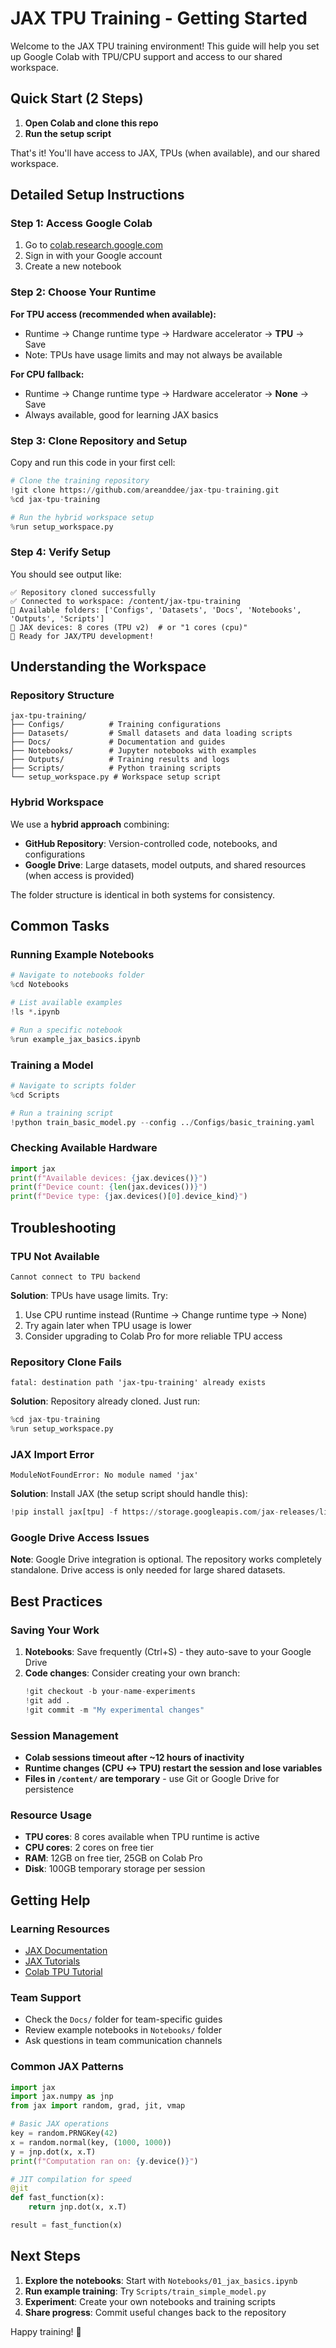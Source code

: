 # JAX TPU Training - Getting Started

Welcome to the JAX TPU training environment! This guide will help you set up Google Colab with TPU/CPU support and access to our shared workspace.

## Quick Start (2 Steps)

1. **Open Colab and clone this repo**
2. **Run the setup script**

That's it! You'll have access to JAX, TPUs (when available), and our shared workspace.

## Detailed Setup Instructions

### Step 1: Access Google Colab

1. Go to [colab.research.google.com](https://colab.research.google.com)
2. Sign in with your Google account
3. Create a new notebook

### Step 2: Choose Your Runtime

**For TPU access (recommended when available):**
- Runtime → Change runtime type → Hardware accelerator → **TPU** → Save
- Note: TPUs have usage limits and may not always be available

**For CPU fallback:**
- Runtime → Change runtime type → Hardware accelerator → **None** → Save
- Always available, good for learning JAX basics

### Step 3: Clone Repository and Setup

Copy and run this code in your first cell:

```python
# Clone the training repository
!git clone https://github.com/areanddee/jax-tpu-training.git
%cd jax-tpu-training

# Run the hybrid workspace setup
%run setup_workspace.py
```

### Step 4: Verify Setup

You should see output like:
```
✅ Repository cloned successfully
✅ Connected to workspace: /content/jax-tpu-training
📂 Available folders: ['Configs', 'Datasets', 'Docs', 'Notebooks', 'Outputs', 'Scripts']
🎯 JAX devices: 8 cores (TPU v2)  # or "1 cores (cpu)"
🚀 Ready for JAX/TPU development!
```

## Understanding the Workspace

### Repository Structure

```
jax-tpu-training/
├── Configs/          # Training configurations
├── Datasets/         # Small datasets and data loading scripts
├── Docs/             # Documentation and guides
├── Notebooks/        # Jupyter notebooks with examples
├── Outputs/          # Training results and logs
├── Scripts/          # Python training scripts
└── setup_workspace.py # Workspace setup script
```

### Hybrid Workspace

We use a **hybrid approach** combining:

- **GitHub Repository**: Version-controlled code, notebooks, and configurations
- **Google Drive**: Large datasets, model outputs, and shared resources (when access is provided)

The folder structure is identical in both systems for consistency.

## Common Tasks

### Running Example Notebooks

```python
# Navigate to notebooks folder
%cd Notebooks

# List available examples
!ls *.ipynb

# Run a specific notebook
%run example_jax_basics.ipynb
```

### Training a Model

```python
# Navigate to scripts folder
%cd Scripts

# Run a training script
!python train_basic_model.py --config ../Configs/basic_training.yaml
```

### Checking Available Hardware

```python
import jax
print(f"Available devices: {jax.devices()}")
print(f"Device count: {len(jax.devices())}")
print(f"Device type: {jax.devices()[0].device_kind}")
```

## Troubleshooting

### TPU Not Available
```
Cannot connect to TPU backend
```
**Solution**: TPUs have usage limits. Try:
1. Use CPU runtime instead (Runtime → Change runtime type → None)
2. Try again later when TPU usage is lower
3. Consider upgrading to Colab Pro for more reliable TPU access

### Repository Clone Fails
```
fatal: destination path 'jax-tpu-training' already exists
```
**Solution**: Repository already cloned. Just run:
```python
%cd jax-tpu-training
%run setup_workspace.py
```

### JAX Import Error
```
ModuleNotFoundError: No module named 'jax'
```
**Solution**: Install JAX (the setup script should handle this):
```python
!pip install jax[tpu] -f https://storage.googleapis.com/jax-releases/libtpu_releases.html
```

### Google Drive Access Issues
**Note**: Google Drive integration is optional. The repository works completely standalone. Drive access is only needed for large shared datasets.

## Best Practices

### Saving Your Work

1. **Notebooks**: Save frequently (Ctrl+S) - they auto-save to your Google Drive
2. **Code changes**: Consider creating your own branch:
   ```python
   !git checkout -b your-name-experiments
   !git add .
   !git commit -m "My experimental changes"
   ```

### Session Management

- **Colab sessions timeout after ~12 hours of inactivity**
- **Runtime changes (CPU ↔ TPU) restart the session and lose variables**
- **Files in `/content/` are temporary** - use Git or Google Drive for persistence

### Resource Usage

- **TPU cores**: 8 cores available when TPU runtime is active
- **CPU cores**: 2 cores on free tier
- **RAM**: 12GB on free tier, 25GB on Colab Pro
- **Disk**: 100GB temporary storage per session

## Getting Help

### Learning Resources

- [JAX Documentation](https://jax.readthedocs.io/)
- [JAX Tutorials](https://jax.readthedocs.io/en/latest/notebooks/quickstart.html)
- [Colab TPU Tutorial](https://colab.research.google.com/notebooks/tpu.ipynb)

### Team Support

- Check the `Docs/` folder for team-specific guides
- Review example notebooks in `Notebooks/` folder
- Ask questions in team communication channels

### Common JAX Patterns

```python
import jax
import jax.numpy as jnp
from jax import random, grad, jit, vmap

# Basic JAX operations
key = random.PRNGKey(42)
x = random.normal(key, (1000, 1000))
y = jnp.dot(x, x.T)
print(f"Computation ran on: {y.device()}")

# JIT compilation for speed
@jit
def fast_function(x):
    return jnp.dot(x, x.T)

result = fast_function(x)
```

## Next Steps

1. **Explore the notebooks**: Start with `Notebooks/01_jax_basics.ipynb`
2. **Run example training**: Try `Scripts/train_simple_model.py`
3. **Experiment**: Create your own notebooks and training scripts
4. **Share progress**: Commit useful changes back to the repository

Happy training! 🚀
